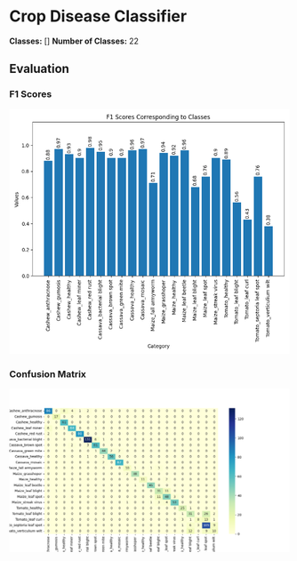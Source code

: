 # Crop Disease Classifier
**Classes:** []
**Number of Classes:** 22

##  Evaluation
### F1 Scores
![alt F1 Score Image](Evaluation/f1scores.png)
### Confusion Matrix
![alt Confusion Matrix](Evaluation/confusion_matrix.png)
